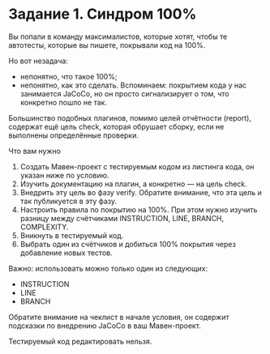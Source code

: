 # Задание 1. Синдром 100% 
Вы попали в команду максималистов, которые хотят, чтобы те автотесты, которые вы пишете, покрывали код на 100%.

Но вот незадача:

* непонятно, что такое 100%;
* непонятно, как это сделать.
Вспоминаем: покрытием кода у нас занимается JaCoCo, но он просто сигнализирует о том, что конкретно пошло не так.

Большинство подобных плагинов, помимо целей отчётности (report), содержат ещё цель check, которая обрушает сборку, если не выполнены определённые проверки.

Что вам нужно

1. Создать Мавен-проект с тестируемым кодом из листинга кода, он указан ниже по условию.
2. Изучить документацию на плагин, а конкретно — на цель check.
3. Внедрить эту цель во фазу verify. Обратите внимание, что эта цель и так публикуется в эту фазу.
4. Настроить правила по покрытию на 100%. При этом нужно изучить разницу между счётчиками INSTRUCTION, LINE, BRANCH, COMPLEXITY.
5. Вникнуть в тестируемый код.
6. Выбрать один из счётчиков и добиться 100% покрытия через добавление новых тестов.

Важно: использовать можно только один из следующих:
* INSTRUCTION
* LINE
* BRANCH

Обратите внимание на чеклист в начале условия, он содержит подсказки по внедрению JaCoCo в ваш Мавен-проект.

Тестируемый код редактировать нельзя.
